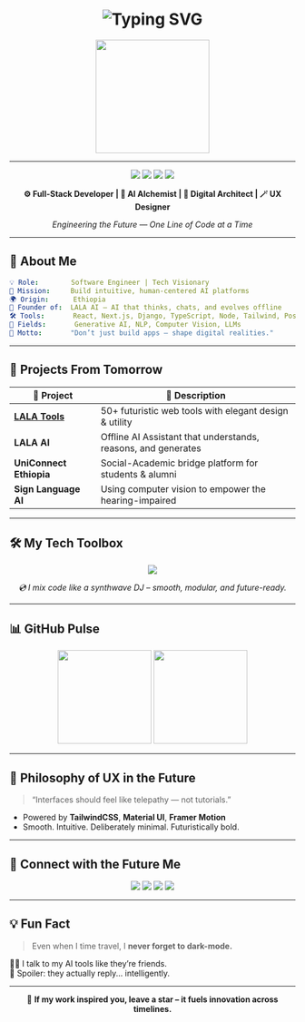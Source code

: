 <h1 align="center">
  <img src="https://readme-typing-svg.demolab.com?font=Orbitron&size=32&pause=1000&color=36BCF7&center=true&vCenter=true&width=800&lines=Hello,+I’m+Temesgen+👋;aka+Temu-Lala+🧠🚀;Futuristic+Full-Stack+Engineer;AI+Craftsman+From+Tomorrow;UX+Wizard+🔮;Making+Magic+with+Code+💻✨" alt="Typing SVG" />
</h1>

<p align="center">
  <img src="https://media.tenor.com/YGgErtOb9hUAAAAC/coding.gif" width="200" />
</p>

---

<p align="center">
  <img src="https://img.shields.io/badge/Made%20in-Ethiopia-ffc800?style=for-the-badge&logo=googleearth&logoColor=black" />
  <img src="https://img.shields.io/badge/Time%20Traveler%20Dev-💫-0ff?style=for-the-badge" />
  <img src="https://img.shields.io/badge/Open%20Source%20Lover-💜-blueviolet?style=for-the-badge" />
  <img src="https://img.shields.io/badge/Coding%20%3D%20Magic-✨-ff69b4?style=for-the-badge" />
</p>

<p align="center"><strong>⚙️ Full-Stack Developer | 🤖 AI Alchemist | 🧬 Digital Architect | 🪄 UX Designer</strong></p>
<p align="center"><i>Engineering the Future — One Line of Code at a Time</i></p>

---

## 🌌 About Me
```yaml
💡 Role:        Software Engineer | Tech Visionary
🚀 Mission:     Build intuitive, human-centered AI platforms
🌍 Origin:      Ethiopia 
🧠 Founder of:  LALA AI — AI that thinks, chats, and evolves offline
🛠️ Tools:       React, Next.js, Django, TypeScript, Node, Tailwind, PostgreSQL
🧬 Fields:       Generative AI, NLP, Computer Vision, LLMs
🎯 Motto:       "Don’t just build apps — shape digital realities."
```

---

## 🔭 Projects From Tomorrow

| 🚀 Project | 🌠 Description |
| --------- | -------------- |
| **[LALA Tools](https://lalatools.vercel.app/)** | 50+ futuristic web tools with elegant design & utility |
| **LALA AI** | Offline AI Assistant that understands, reasons, and generates |
| **UniConnect Ethiopia** | Social-Academic bridge platform for students & alumni |
| **Sign Language AI** | Using computer vision to empower the hearing-impaired |

---

## 🛠️ My Tech Toolbox

<p align="center">
  <img src="https://skillicons.dev/icons?i=react,nextjs,ts,js,py,django,nodejs,postgres,tailwind,figma,vscode,github,redux,vercel" />
</p>

<p align="center"><i>💿 I mix code like a synthwave DJ – smooth, modular, and future-ready.</i></p>

---

## 📊 GitHub Pulse

<p align="center">
  <img src="https://github-readme-stats.vercel.app/api?username=Temu-Lala&show_icons=true&theme=tokyonight&hide_title=true" height="165" />
  <img src="https://github-readme-streak-stats.herokuapp.com/?user=Temu-Lala&theme=tokyonight" height="165" />
</p>

---

## 🧠 Philosophy of UX in the Future

> “Interfaces should feel like telepathy — not tutorials.”

* Powered by **TailwindCSS**, **Material UI**, **Framer Motion**
* Smooth. Intuitive. Deliberately minimal. Futuristically bold.

---

## 📡 Connect with the Future Me

<p align="center">
  <a href="https://temesgen-debebe.vercel.app" target="_blank"><img src="https://img.shields.io/badge/Portfolio-2025%20Vision-black?style=for-the-badge&logo=vercel" /></a>
  <a href="https://t.me/TD_lala" target="_blank"><img src="https://img.shields.io/badge/Telegram-Cyber%20Connect-0088cc?style=for-the-badge&logo=telegram&logoColor=white" /></a>
  <a href="https://linkedin.com/in/temesgen-debebe" target="_blank"><img src="https://img.shields.io/badge/LinkedIn-Connect%20to%20Future-0A66C2?style=for-the-badge&logo=linkedin&logoColor=white" /></a>
  <a href="https://github.com/Temu-Lala" target="_blank"><img src="https://img.shields.io/badge/GitHub-Stargate%20to%20Code-181717?style=for-the-badge&logo=github&logoColor=white" /></a>
</p>

---

## 💡 Fun Fact

> Even when I time travel, I **never forget to dark-mode.**

🧑‍🚀 I talk to my AI tools like they’re friends.  
🤯 Spoiler: they actually reply... intelligently.

---

<p align="center">
  🌟 <strong>If my work inspired you, leave a star – it fuels innovation across timelines.</strong>
</p>
